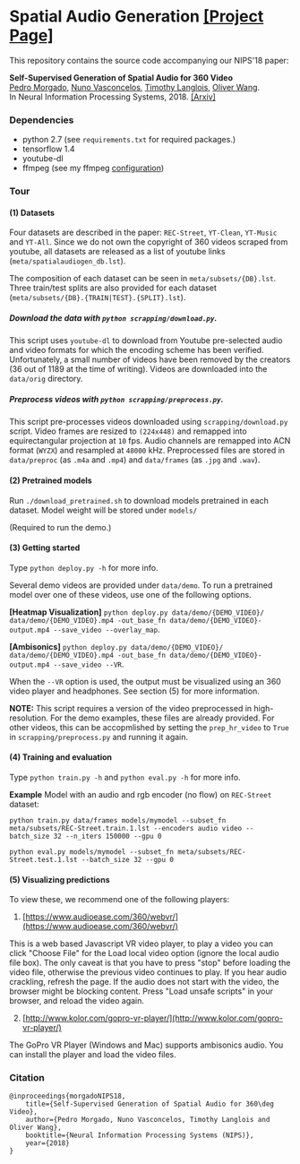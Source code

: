 # Spatial Audio Generation [[Project Page]](https://pedro-morgado.github.io/spatialaudiogen/)

This repository contains the source code accompanying our NIPS'18 paper:

**Self-Supervised Generation of Spatial Audio for 360 Video**  
[Pedro Morgado](http://www.svcl.ucsd.edu/~morgado), [Nuno Vasconcelos](http://www.svcl.ucsd.edu/~nuno), [Timothy Langlois](http://langlo.is), [Oliver Wang](http://www.oliverwang.info/).  
In Neural Information Processing Systems, 2018.
[[Arxiv]](https://arxiv.org/abs/1809.02587)

### Dependencies
* python 2.7 (see `requirements.txt` for required packages.)
* tensorflow 1.4
* youtube-dl
* ffmpeg (see my ffmpeg [configuration](https://pedro-morgado.github.io/spatialaudiogen/ffmpeg-config.txt))

### Tour
#### (1) Datasets
Four datasets are described in the paper: `REC-Street`, `YT-Clean`, `YT-Music` and `YT-All`.
Since we do not own the copyright of 360 videos scraped from youtube, all datasets are released as a list of youtube links (`meta/spatialaudiogen_db.lst`).

The composition of each dataset can be seen in `meta/subsets/{DB}.lst`. Three train/test splits are also provided for each dataset (`meta/subsets/{DB}.{TRAIN|TEST}.{SPLIT}.lst`).

##### Download the data with `python scrapping/download.py`. 
This script uses `youtube-dl` to download from Youtube pre-selected audio and video formats for which the encoding scheme has been verified. Unfortunately, a small number of videos have been removed by the creators (36 out of 1189 at the time of writing).
Videos are downloaded into the `data/orig` directory.

##### Preprocess videos with `python scrapping/preprocess.py`. 
This script pre-processes videos downloaded using `scrapping/download.py` script. 
Video frames are resized to `(224x448)` and remapped into equirectangular projection at `10` fps. Audio channels are remapped into ACN format (`WYZX`) and resampled at `48000` kHz.
Preprocessed files are stored in `data/preproc` (as `.m4a` and `.mp4`) and `data/frames` (as `.jpg` and `.wav`).

#### (2) Pretrained models
Run `./download_pretrained.sh` to download models pretrained in each dataset. Model weight will be stored under `models/`

(Required to run the demo.)

#### (3) Getting started
Type `python deploy.py -h` for more info.

Several demo videos are provided under `data/demo`. To run a pretrained model over one of these videos, use one of the following options.

**[Heatmap Visualization]** 
`python deploy.py data/demo/{DEMO_VIDEO}/ data/demo/{DEMO_VIDEO}.mp4 -out_base_fn data/demo/{DEMO_VIDEO}-output.mp4 --save_video --overlay_map`.

**[Ambisonics]** 
`python deploy.py data/demo/{DEMO_VIDEO}/ data/demo/{DEMO_VIDEO}.mp4 -out_base_fn data/demo/{DEMO_VIDEO}-output.mp4 --save_video --VR`.

When the ``--VR`` option is used, the output must be visualized using an 360 video player and headphones. See section (5) for more information.

**NOTE:** This script requires a version of the video preprocessed in high-resolution. For the demo examples, these files are already provided. For other videos, this can be accopmlished by setting the `prep_hr_video` to `True` in `scrapping/preprocess.py` and running it again.

#### (4) Training and evaluation
Type `python train.py -h` and `python eval.py -h` for more info.

**Example** Model with an audio and rgb encoder (no flow) on `REC-Street` dataset:

`python train.py data/frames models/mymodel --subset_fn meta/subsets/REC-Street.train.1.lst --encoders audio video --batch_size 32 --n_iters 150000 --gpu 0`

`python eval.py models/mymodel --subset_fn meta/subsets/REC-Street.test.1.lst --batch_size 32 --gpu 0`

#### (5) Visualizing predictions
To view these, we recommend one of the following players:

1. [https://www.audioease.com/360/webvr/](https://www.audioease.com/360/webvr/)

This is a web based Javascript VR video player, to play a video you can click "Choose File" for the Load local video option (ignore the local audio file box).
The only caveat is that you have to press "stop" before loading the video file, otherwise the previous video continues to play. If you hear audio crackling, refresh the page. If the audio does not start with the video, the browser might be blocking content. Press "Load unsafe scripts" in your browser, and reload the video again.

2. [http://www.kolor.com/gopro-vr-player/](http://www.kolor.com/gopro-vr-player/)

The GoPro VR Player (Windows and Mac) supports ambisonics audio. You can install the player and load the video files. 


### Citation
```
@inproceedings{morgadoNIPS18,
	title={Self-Supervised Generation of Spatial Audio for 360\deg Video},
	author={Pedro Morgado, Nuno Vasconcelos, Timothy Langlois and Oliver Wang},
	booktitle={Neural Information Processing Systems (NIPS)},
	year={2018}
}
```
